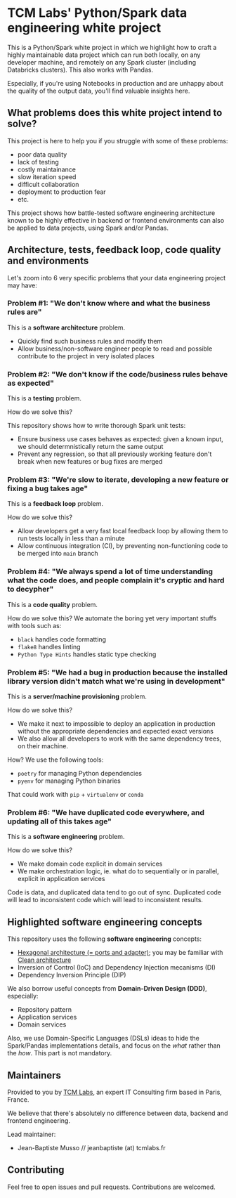 # TCM Labs' Python/Spark data engineering white project

This is a Python/Spark white project in which we highlight how to craft a highly maintainable data project which can run both locally, on any developer machine, and remotely on any Spark cluster (including Databricks clusters). This also works with Pandas.

Especially, if you're using Notebooks in production and are unhappy about the quality of the output data, you'll find valuable insights here.

## What problems does this white project intend to solve?

This project is here to help you if you struggle with some of these problems:

- poor data quality
- lack of testing
- costly maintainance
- slow iteration speed
- difficult collaboration
- deployment to production fear
- etc.

This project shows how battle-tested software engineering architecture known to be highly effective in backend or frontend environments can also be applied to data projects, using Spark and/or Pandas.

## Architecture, tests, feedback loop, code quality and environments

Let's zoom into 6 very specific problems that your data engineering project may have:

### Problem #1: "We don't know where and what the business rules are"

This is a **software architecture** problem.

- Quickly find such business rules and modify them
- Allow business/non-software engineer people to read and possible contribute to the project in very isolated places

### Problem #2: "We don't know if the code/business rules behave as expected"

This is a **testing** problem.

How do we solve this?

This repository shows how to write thorough Spark unit tests:

- Ensure business use cases behaves as expected: given a known input, we should determnistically return the same output
- Prevent any regression, so that all previously working feature don't break when new features or bug fixes are merged

### Problem #3: "We're slow to iterate, developing a new feature or fixing a bug takes age"

This is a **feedback loop** problem.

How do we solve this?

- Allow developers get a very fast local feedback loop by allowing them to run tests locally in less than a minute
- Allow continuous integration (CI), by preventing non-functioning code to be merged into `main` branch

### Problem #4: "We always spend a lot of time understanding what the code does, and people complain it's cryptic and hard to decypher"

This is a **code quality** problem.

How do we solve this? We automate the boring yet very important stuffs with tools such as:

- `black` handles code formatting
- `flake8` handles linting
- `Python Type Hints` handles static type checking

### Problem #5: "We had a bug in production because the installed library version didn't match what we're using in development"

This is a **server/machine provisioning** problem.

How do we solve this?

- We make it next to impossible to deploy an application in production without the appropriate dependencies and expected exact versions
- We also allow all developers to work with the same dependency trees, on their machine.

How? We use the following tools:

- `poetry` for managing Python dependencies
- `pyenv` for managing Python binaries

That could work with `pip` + `virtualenv` or `conda`

### Problem #6: "We have duplicated code everywhere, and updating all of this takes age"

This is a **software engineering** problem.

How do we solve this?

- We make domain code explicit in domain services
- We make orchestration logic, ie. what do to sequentially or in parallel, explicit in application services

Code is data, and duplicated data tend to go out of sync. Duplicated code will lead to inconsistent code which will lead to inconsistent results.

## Highlighted software engineering concepts

This repository uses the following **software engineering** concepts:

- [Hexagonal architecture (= ports and adapter)](https://alistair.cockburn.us/hexagonal-architecture); you may be familiar with [Clean architecture](https://blog.cleancoder.com/uncle-bob/2012/08/13/the-clean-architecture.html)
- Inversion of Control (IoC) and Dependency Injection mecanisms (DI)
- Dependency Inversion Principle (DIP)

We also borrow useful concepts from **Domain-Driven Design (DDD)**, especially:

- Repository pattern
- Application services
- Domain services

Also, we use Domain-Specific Languages (DSLs) ideas to hide the Spark/Pandas implementations details, and focus on the _what_ rather than the _how_. This part is not mandatory.

## Maintainers

Provided to you by [TCM Labs](https://www.tcmlabs.fr/), an expert IT Consulting firm based in Paris, France.

We believe that there's absolutely no difference between data, backend and frontend engineering.

Lead maintainer:

- Jean-Baptiste Musso // jeanbaptiste (at) tcmlabs.fr

## Contributing

Feel free to open issues and pull requests. Contributions are welcomed.
